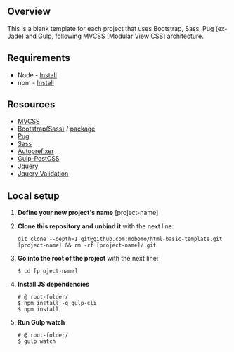 ## Overview
This is a blank template for each project that uses Bootstrap, Sass, Pug (ex-Jade) and Gulp, following MVCSS [Modular View CSS] architecture.


## Requirements

* Node - [Install](https://nodejs.org/en/download/)
* npm - [Install](https://docs.npmjs.com/getting-started/installing-node)


## Resources

- [MVCSS](http://mvcss.io/)
- [Bootstrap(Sass)](http://getbootstrap.com/css/#sass) / [package](https://www.npmjs.com/package/bootstrap-sass)
- [Pug](https://www.npmjs.com/package/gulp-pug)
- [Sass](https://www.npmjs.com/package/gulp-sass)
- [Autoprefixer](https://www.npmjs.com/package/autoprefixer)
- [Gulp-PostCSS](https://www.npmjs.com/package/gulp-postcss)
- [Jquery](http://api.jquery.com/)
- [Jquery Validation](https://jqueryvalidation.org/documentation/)

## Local setup

1. **Define your new project's name**
	[project-name]

2. **Clone this repository and unbind it** with the next line:
	```shell
	git clone --depth=1 git@github.com:mobomo/html-basic-template.git [project-name] && rm -rf [project-name]/.git
	```

2. **Go into the root of the project** with the next line:
	```shell
	$ cd [project-name]
	```

3. **Install JS dependencies**
	```shell
	# @ root-folder/
	$ npm install -g gulp-cli
	$ npm install
	```

4. **Run Gulp watch**
	```shell
	# @ root-folder/
	$ gulp watch
	```
